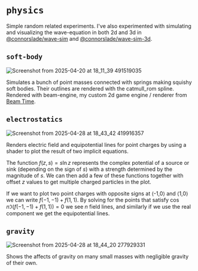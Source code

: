 # `physics`

Simple random related experiments.
I've also experimented with simulating and visualizing the wave-equation in both 2d and 3d in [@connorslade/wave-sim](https://github.com/connorslade/wave-sim) and [@connorslade/wave-sim-3d](https://github.com/connorslade/wave-sim-3d).

## `soft-body`

![Screenshot from 2025-04-20 at 18_11_39 491519035](https://github.com/user-attachments/assets/1b055004-5fbb-4dcb-9693-0cea4c864f88)

Simulates a bunch of point masses connected with springs making squishy soft bodies.
Their outlines are rendered with the catmull_rom spline.
Rendered with beam-engine, my custom 2d game engine / renderer from [Beam Time](https://github.com/connorslade/beam-time).

## `electrostatics`

![Screenshot from 2025-04-28 at 18_43_42 419916357](https://github.com/user-attachments/assets/45ba965a-feb3-41de-817c-e4609e897808)

Renders electric field and equipotential lines for point charges by using a shader to plot the result of two implicit equations.

The function $f(z,s)=s\ln{z}$ represents the complex potential of a source or sink (depending on the sign of $s$) with a strength determined by the magnitude of $s$. We can then add a few of these functions together with offset $z$ values to get multiple charged particles in the plot.

If we want to plot two point charges with opposite signs at ⟨-1,0⟩ and ⟨1,0⟩ we can write $f(-1,-1)+f(1,1)$.
By solving for the points that satisfy $\cos{n \Im{(f(-1,-1)+f(1,1))}}=0$ we see $n$ field lines, and similarly if we use the real component we get the equipotential lines.

## `gravity`

![Screenshot from 2025-04-28 at 18_44_20 277929331](https://github.com/user-attachments/assets/6bc93293-1513-4d1e-9189-965fb0463133)

Shows the affects of gravity on many small masses with negligible gravity of their own.

